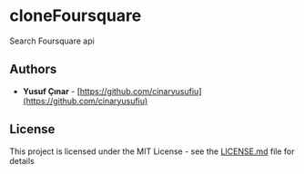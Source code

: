 # cloneFoursquare

Search Foursquare api

## Authors

* **Yusuf Çınar** - [https://github.com/cinaryusufiu](https://github.com/cinaryusufiu)

## License

This project is licensed under the MIT License - see the [LICENSE.md](https://github.com/cinaryusufiu/cloneFoursquare/blob/master/LICENSE) file for details
